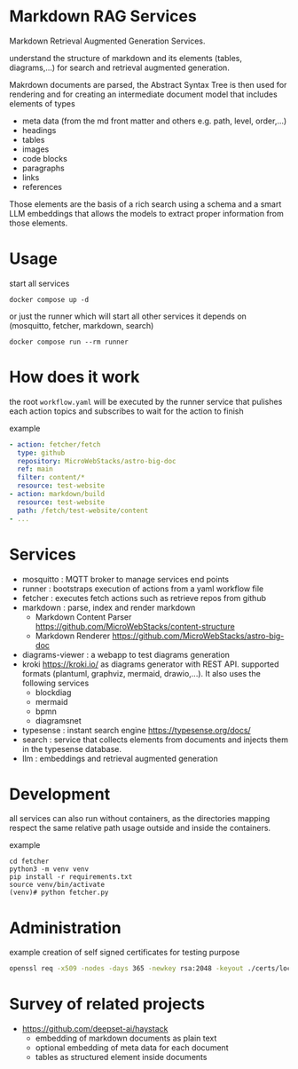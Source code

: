 # Markdown RAG Services
Markdown Retrieval Augmented Generation Services.

understand the structure of markdown and its elements (tables, diagrams,...) for search and retrieval augmented generation.

Makrdown documents are parsed, the Abstract Syntax Tree is then used for rendering and for creating an intermediate document model that includes elements of types 
* meta data (from the md front matter and others e.g. path, level, order,...)
* headings
* tables
* images
* code blocks
* paragraphs
* links
* references

Those elements are the basis of a rich search using a schema and a smart LLM embeddings that allows the models to extract proper information from those elements.

# Usage
start all services
```shell
docker compose up -d
```

or just the runner which will start all other services it depends on (mosquitto, fetcher, markdown, search)

```shell
docker compose run --rm runner
```

# How does it work

the root `workflow.yaml` will be executed by the runner service that pulishes each action topics and subscribes to wait for the action to finish

example
```yaml
- action: fetcher/fetch
  type: github
  repository: MicroWebStacks/astro-big-doc
  ref: main
  filter: content/*
  resource: test-website
- action: markdown/build
  resource: test-website
  path: /fetch/test-website/content
- ...
```

# Services
* mosquitto : MQTT broker to manage services end points
* runner : bootstraps execution of actions from a yaml workflow file
* fetcher : executes fetch actions such as retrieve repos from github
* markdown : parse, index and render markdown
  * Markdown Content Parser https://github.com/MicroWebStacks/content-structure
  * Markdown Renderer https://github.com/MicroWebStacks/astro-big-doc
* diagrams-viewer : a webapp to test diagrams generation
* kroki https://kroki.io/ as diagrams generator with REST API. supported formats (plantuml, graphviz, mermaid, drawio,...). It also uses the following services
  * blockdiag
  * mermaid
  * bpmn
  * diagramsnet
* typesense : instant search engine https://typesense.org/docs/
* search : service that collects elements from documents and injects them in the typesense database.
* llm : embeddings and retrieval augmented generation

# Development
all services can also run without containers, as the directories mapping respect the same relative path usage outside and inside the containers.

example
```shell
cd fetcher
python3 -m venv venv
pip install -r requirements.txt
source venv/bin/activate
(venv)# python fetcher.py
```

# Administration

example creation of self signed certificates for testing purpose

```bash
openssl req -x509 -nodes -days 365 -newkey rsa:2048 -keyout ./certs/localhost.key -out ./certs/localhost.crt -subj "//CN=localhost"
```
# Survey of related projects

* https://github.com/deepset-ai/haystack
  * embedding of markdown documents as plain text
  * optional embedding of meta data for each document
  * tables as structured element inside documents
